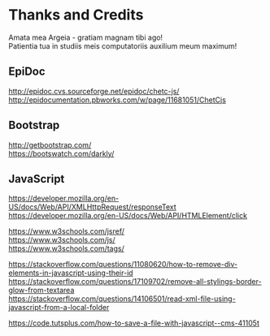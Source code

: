 # Thanks and Credits

Amata mea Argeia - gratiam magnam tibi ago!  
Patientia tua in studiis meis computatoriis auxilium meum maximum!  

## EpiDoc

http://epidoc.cvs.sourceforge.net/epidoc/chetc-js/  
http://epidocumentation.pbworks.com/w/page/11681051/ChetCjs  

## Bootstrap

http://getbootstrap.com/  
https://bootswatch.com/darkly/  

## JavaScript

https://developer.mozilla.org/en-US/docs/Web/API/XMLHttpRequest/responseText  
https://developer.mozilla.org/en-US/docs/Web/API/HTMLElement/click  

https://www.w3schools.com/jsref/  
https://www.w3schools.com/js/  
https://www.w3schools.com/tags/  

https://stackoverflow.com/questions/11080620/how-to-remove-div-elements-in-javascript-using-their-id  
https://stackoverflow.com/questions/17109702/remove-all-stylings-border-glow-from-textarea  
https://stackoverflow.com/questions/14106501/read-xml-file-using-javascript-from-a-local-folder  

https://code.tutsplus.com/how-to-save-a-file-with-javascript--cms-41105t  

